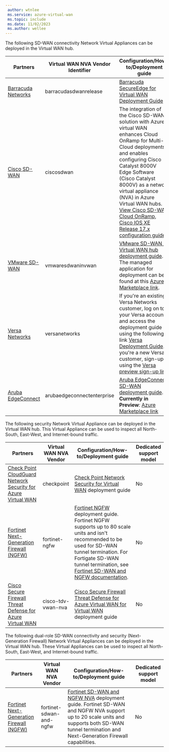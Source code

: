 ```yaml
---
 author: wtnlee
 ms.service: azure-virtual-wan
 ms.topic: include
 ms.date: 11/02/2023
 ms.author: wellee
---
```


The following SD-WAN connectivity Network Virtual Appliances can be deployed in the Virtual WAN hub.

|Partners|Virtual WAN NVA Vendor Identifier|Configuration/How-to/Deployment guide| Dedicated support model |
|---|---| ---| --- |
|[Barracuda Networks](https://azuremarketplace.microsoft.com/marketplace/apps/barracudanetworks.barracuda_cloudgenwan_gateway?tab=Overviewus/marketplace/apps/barracudanetworks.barracuda_cloudgenwan_gateway?tab=Overview)| barracudasdwanrelease| [Barracuda SecureEdge for Virtual WAN Deployment Guide](https://campus.barracuda.com/product/secureedge/doc/98223577/how-to-create-a-barracuda-secureedge-service-in-microsoft-azure)|  Yes|
|[Cisco SD-WAN](https://aka.ms/ciscoMarketPlaceOffer)| ciscosdwan|The integration of the Cisco SD-WAN solution with Azure virtual WAN enhances Cloud OnRamp for Multi-Cloud deployments and enables configuring Cisco Catalyst 8000V Edge Software (Cisco Catalyst 8000V) as a network virtual appliance (NVA) in Azure Virtual WAN hubs. [View Cisco SD-WAN Cloud OnRamp, Cisco IOS XE Release 17.x configuration guide](https://www.cisco.com/c/en/us/td/docs/routers/sdwan/configuration/cloudonramp/ios-xe-17/cloud-onramp-book-xe/cloud-onramp-multi-cloud.html#Cisco_Concept.dita_c61e0e7a-fff8-4080-afee-47b81e8df701) | Yes|
|[VMware SD-WAN ](https://sdwan.vmware.com/partners/microsoft) | vmwaresdwaninvwan | [VMware SD-WAN in Virtual WAN hub deployment guide](https://docs.vmware.com/en/VMware-SD-WAN/index.html). The managed application for deployment can be found at this [Azure Marketplace link](https://azuremarketplace.microsoft.com/marketplace/apps/velocloud.vmware_sdwan_in_vwan).| Yes|
| [Versa Networks](https://versa-networks.com/partners/microsoft-azure.php) |versanetworks| If you're an existing Versa Networks customer, log on to your Versa account and access the deployment guide using the following link [Versa Deployment Guide](https://docs.versa-networks.com/Special:AuthenticationProviders?returntotitle=Getting_Started%2FDeployment_and_Initial_Configuration%2FBranch_Deployment%2FInitial_Configuration%2FInstall_a_VOS_Cloud_Gateway_on_an_Azure_Virtual_WAN). If you're a new Versa customer, sign-up using the [Versa preview sign-up link](https://versa-networks.com/demo/). | Yes |
| [Aruba EdgeConnect](https://www.arubanetworks.com/products/sd-wan/edgeconnect) |arubaedgeconnectenterprise| [Aruba EdgeConnect SD-WAN deployment guide](https://www.arubanetworks.com/techdocs/sdwan/docs/deployments/). **Currently in Preview**: [Azure Marketplace link](https://portal.azure.com/#create/silver-peak-systems.aruba_edgeconnect_enterprise_in_vwan_apparuba_edgeconnect_enterprise_in_vwan_v1)| No|

The following security Network Virtual Appliance can be deployed in the Virtual WAN hub. This Virtual Appliance can be used to inspect all North-South, East-West, and Internet-bound traffic.

|Partners| Virtual WAN NVA Vendor | Configuration/How-to/Deployment guide| Dedicated support model |
|---|---| --- | ---|
|[Check Point CloudGuard Network Security for Azure Virtual WAN](https://www.checkpoint.com/cloudguard/microsoft-azure-security/wan/) | checkpoint| [Check Point Network Security for Virtual WAN](https://sc1.checkpoint.com/documents/IaaS/WebAdminGuides/EN/CP_CloudGuard_Network_for_Azure_vWAN/Default.htm) deployment guide | No |
|[Fortinet Next-Generation Firewall (NGFW)](https://www.fortinet.com/products/next-generation-firewall)| fortinet-ngfw|[Fortinet NGFW](https://aka.ms/fortinetngfwdocumentation) deployment guide.  Fortinet NGFW supports up to 80 scale units and isn't recommended to be used for SD-WAN tunnel termination. For Fortigate SD-WAN tunnel termination, see [Fortinet SD-WAN and NGFW documentation](https://aka.ms/fortinetdualroledocumentation). | No|
|[Cisco Secure Firewall Threat Defense for Azure Virtual WAN](https://azuremarketplace.microsoft.com/marketplace/apps/cisco.cisco-tdv-for-vwan?tab=Overview) | cisco-tdv-vwan-nva| [Cisco Secure Firewall Threat Defense for Azure Virtual WAN for Virtual WAN](https://www.cisco.com/c/en/us/td/docs/security/firepower/quick_start/consolidated_ftdv_gsg/ftdv-gsg/m-ftdv-azure-gsg.html#topic_kcy_l1r_szb-tdv_on_azure_vWAN) deployment guide | No |

The following dual-role SD-WAN connectivity and security (Next-Generation Firewall) Network Virtual Appliances can be deployed in the Virtual WAN hub. These Virtual Appliances can be used to inspect all North-South, East-West, and Internet-bound traffic.

|Partners|Virtual WAN NVA Vendor | Configuration/How-to/Deployment guide| Dedicated support model |
|---|---| --- | ---|
| [Fortinet Next-Generation Firewall (NGFW)](https://www.fortinet.com/products/next-generation-firewall) |fortinet-sdwan-and-ngfw| [Fortinet SD-WAN and NGFW NVA](https://aka.ms/fortinetdualroledocumentation) deployment guide. Fortinet SD-WAN and NGFW NVA support up to 20 scale units and supports both SD-WAN tunnel termination and Next-Generation Firewall capabilities. | No |
